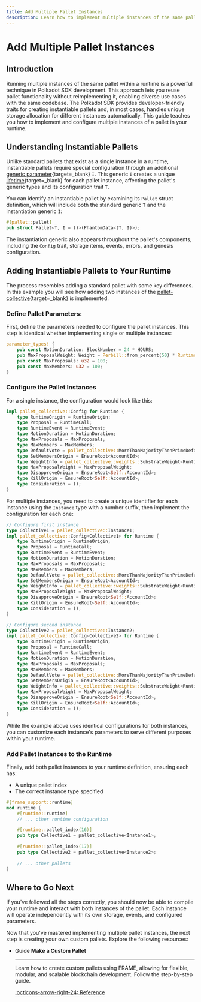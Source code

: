 ```yaml
---
title: Add Multiple Pallet Instances
description: Learn how to implement multiple instances of the same pallet in your Polkadot SDK-based runtime to create and interact with modular blockchain components.
---
```


# Add Multiple Pallet Instances

## Introduction

Running multiple instances of the same pallet within a runtime is a powerful technique in Polkadot SDK development. This approach lets you reuse pallet functionality without reimplementing it, enabling diverse use cases with the same codebase. The Polkadot SDK provides developer-friendly traits for creating instantiable pallets and, in most cases, handles unique storage allocation for different instances automatically. This guide teaches you how to implement and configure multiple instances of a pallet in your runtime.

## Understanding Instantiable Pallets

Unlike standard pallets that exist as a single instance in a runtime, instantiable pallets require special configuration through an additional [generic parameter](https://doc.rust-lang.org/reference/items/generics.html){target=\_blank} `I`.
This generic `I` creates a unique [lifetime](https://doc.rust-lang.org/rust-by-example/scope/lifetime.html){target=\_blank} for each pallet instance, affecting the pallet's generic types and its configuration trait `T`.

You can identify an instantiable pallet by examining its `Pallet` struct definition, which will include both the standard generic `T` and the instantiation generic `I`:

```rust
#[pallet::pallet]
pub struct Pallet<T, I = ()>(PhantomData<(T, I)>);
```

The instantiation generic also appears throughout the pallet's components, including the `Config` trait, storage items, events, errors, and genesis configuration.

## Adding Instantiable Pallets to Your Runtime

The process resembles adding a standard pallet with some key differences. In this example you will see how adding two instances of the [pallet-collective](https://github.com/paritytech/polkadot-sdk/tree/polkadot-stable2412/substrate/frame/collective){target=\_blank} is implemented.

### Define Pallet Parameters:

First, define the parameters needed to configure the pallet instances. This step is identical whether implementing single or multiple instances:

```rust
parameter_types! {
    pub const MotionDuration: BlockNumber = 24 * HOURS;
    pub MaxProposalWeight: Weight = Perbill::from_percent(50) * RuntimeBlockWeights::get().max_block;
    pub const MaxProposals: u32 = 100;
    pub const MaxMembers: u32 = 100;
}
```

### Configure the Pallet Instances

For a single instance, the configuration would look like this:

```rust hl_lines="1"
impl pallet_collective::Config for Runtime {
    type RuntimeOrigin = RuntimeOrigin;
    type Proposal = RuntimeCall;
    type RuntimeEvent = RuntimeEvent;
    type MotionDuration = MotionDuration;
    type MaxProposals = MaxProposals;
    type MaxMembers = MaxMembers;
    type DefaultVote = pallet_collective::MoreThanMajorityThenPrimeDefaultVote;
    type SetMembersOrigin = EnsureRoot<AccountId>;
    type WeightInfo = pallet_collective::weights::SubstrateWeight<Runtime>;
    type MaxProposalWeight = MaxProposalWeight;
    type DisapproveOrigin = EnsureRoot<Self::AccountId>;
    type KillOrigin = EnsureRoot<Self::AccountId>;
    type Consideration = ();
}
```

For multiple instances, you need to create a unique identifier for each instance using the `Instance` type with a number suffix, then implement the configuration for each one:

```rust hl_lines="2-3"
// Configure first instance
type Collective1 = pallet_collective::Instance1;
impl pallet_collective::Config<Collective1> for Runtime {
    type RuntimeOrigin = RuntimeOrigin;
    type Proposal = RuntimeCall;
    type RuntimeEvent = RuntimeEvent;
    type MotionDuration = MotionDuration;
    type MaxProposals = MaxProposals;
    type MaxMembers = MaxMembers;
    type DefaultVote = pallet_collective::MoreThanMajorityThenPrimeDefaultVote;
    type SetMembersOrigin = EnsureRoot<AccountId>;
    type WeightInfo = pallet_collective::weights::SubstrateWeight<Runtime>;
    type MaxProposalWeight = MaxProposalWeight;
    type DisapproveOrigin = EnsureRoot<Self::AccountId>;
    type KillOrigin = EnsureRoot<Self::AccountId>;
    type Consideration = ();
}
```
```rust hl_lines="2-3"
// Configure second instance
type Collective2 = pallet_collective::Instance2;
impl pallet_collective::Config<Collective2> for Runtime {
    type RuntimeOrigin = RuntimeOrigin;
    type Proposal = RuntimeCall;
    type RuntimeEvent = RuntimeEvent;
    type MotionDuration = MotionDuration;
    type MaxProposals = MaxProposals;
    type MaxMembers = MaxMembers;
    type DefaultVote = pallet_collective::MoreThanMajorityThenPrimeDefaultVote;
    type SetMembersOrigin = EnsureRoot<AccountId>;
    type WeightInfo = pallet_collective::weights::SubstrateWeight<Runtime>;
    type MaxProposalWeight = MaxProposalWeight;
    type DisapproveOrigin = EnsureRoot<Self::AccountId>;
    type KillOrigin = EnsureRoot<Self::AccountId>;
    type Consideration = ();
}
```

While the example above uses identical configurations for both instances, you can customize each instance's parameters to serve different purposes within your runtime.

### Add Pallet Instances to the Runtime

Finally, add both pallet instances to your runtime definition, ensuring each has:

- A unique pallet index
- The correct instance type specified

```rust hl_lines="6-10"
#[frame_support::runtime]
mod runtime {
    #[runtime::runtime]
    // ... other runtime configuration

    #[runtime::pallet_index(16)]
    pub type Collective1 = pallet_collective<Instance1>;
    
    #[runtime::pallet_index(17)]
    pub type Collective2 = pallet_collective<Instance2>;
    
    // ... other pallets
}
```

## Where to Go Next

If you've followed all the steps correctly, you should now be able to compile your runtime and interact with both instances of the pallet. Each instance will operate independently with its own storage, events, and configured parameters.

Now that you've mastered implementing multiple pallet instances, the next step is creating your own custom pallets. Explore the following resources:

<div class="grid cards" markdown>

-   <span class="badge guide">Guide</span> __Make a Custom Pallet__

    ---

    Learn how to create custom pallets using FRAME, allowing for flexible, modular, and scalable blockchain development. Follow the step-by-step guide.

    [:octicons-arrow-right-24: Reference](/develop/parachains/customize-parachain/make-custom-pallet/)

</div>
